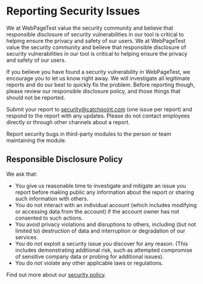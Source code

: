 # Reporting Security Issues 
We at WebPageTest value the security community and believe that responsible disclosure of security vulnerabilities in our tool is critical to helping ensure the privacy and safety of our users. 
We at WebPageTest value the security community and believe that responsible disclosure of security vulnerabilities in our tool is critical to helping ensure the privacy and safety of our users. 

If you believe you have found a security vulnerability in WebPageTest, we encourage you to let us know right away. We will investigate all legitimate reports and do our best to quickly fix the problem. Before reporting though, please review our responsible disclosure policy, and those things that should not be reported. 

Submit your report to [security@catchpoint.com](security@catchpoint.com) (one issue per report) and respond to the report with any updates. Please do not contact employees directly or through other channels about a report. 

Report security bugs in third-party modules to the person or team maintaining the module. 

## Responsible Disclosure Policy
We ask that: 

- You give us reasonable time to investigate and mitigate an issue you report before making public any information about the report or sharing such information with others. 
- You do not interact with an individual account (which includes modifying or accessing data from the account) if the account owner has not consented to such actions. 
- You avoid privacy violations and disruptions to others, including (but not limited to) destruction of data and interruption or degradation of our services. 
- You do not exploit a security issue you discover for any reason. (This includes demonstrating additional risk, such as attempted compromise of sensitive company data or probing for additional issues). 
- You do not violate any other applicable laws or regulations. 

Find out more about our [security policy](https://www.catchpoint.com/trust). 
